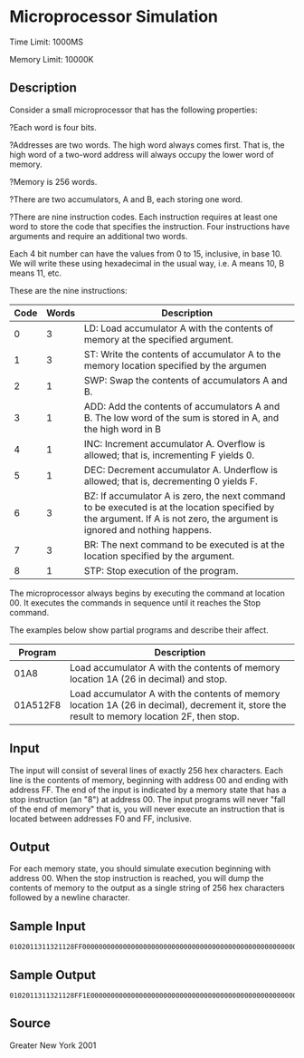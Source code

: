 # Microprocessor Simulation

Time Limit: 1000MS

Memory Limit: 10000K


## Description

Consider a small microprocessor that has the following properties:

?Each word is four bits.

?Addresses are two words. The high word always comes first. That is, the high word of a two-word address will always occupy the lower word of memory.

?Memory is 256 words.

?There are two accumulators, A and B, each storing one word.

?There are nine instruction codes. Each instruction requires at least one word to store the code that specifies the instruction. Four instructions have arguments and require an additional two words.

Each 4 bit number can have the values from 0 to 15, inclusive, in base 10. We will write these using hexadecimal in the usual way, i.e. A means 10, B means 11, etc.

These are the nine instructions:

Code | Words | Description
-----|-------|-------------
0 | 3 | LD: Load accumulator A with the contents of memory at the specified argument.
1 | 3 | ST: Write the contents of accumulator A to the memory location specified by the argumen
2 | 1 | SWP: Swap the contents of accumulators A and B.
3 | 1 | ADD: Add the contents of accumulators A and B. The low word of the sum is stored in A, and the high word in B
4 | 1 | INC: Increment accumulator A. Overflow is allowed; that is, incrementing F yields 0.
5 | 1 | DEC: Decrement accumulator A. Underflow is allowed; that is, decrementing 0 yields F.
6 | 3 | BZ: If accumulator A is zero, the next command to be executed is at the location specified by the argument. If A is not zero, the argument is ignored and nothing happens.
7 | 3 | BR: The next command to be executed is at the location specified by the argument.
8 | 1 | STP: Stop execution of the program.

The microprocessor always begins by executing the command at location 00. It executes the commands in sequence until it reaches the Stop command.

The examples below show partial programs and describe their affect.

Program  | Description
---------|-------------
01A8     | Load accumulator A with the contents of memory location 1A (26 in decimal) and stop.
01A512F8 | Load accumulator A with the contents of memory location 1A (26 in decimal), decrement it, store the result to memory location 2F, then stop.


## Input

The input will consist of several lines of exactly 256 hex characters. Each line is the contents of memory, beginning with address 00 and ending with address FF. The end of the input is indicated by a memory state that has a stop instruction (an "8") at address 00. The input programs will never "fall of the end of memory" that is, you will never execute an instruction that is located between addresses F0 and FF, inclusive.


## Output

For each memory state, you should simulate execution beginning with address 00. When the stop instruction is reached, you will dump the contents of memory to the output as a single string of 256 hex characters followed by a newline character.


## Sample Input

```
0102011311321128FF0000000000000000000000000000000000000000000000000000000000000000000000000000000000000000000000000000000000000000000000000000000000000000000000000000000000000000000000000000000000000000000000000000000000000000000000000000000000000000000000
```


## Sample Output

```
0102011311321128FF1E00000000000000000000000000000000000000000000000000000000000000000000000000000000000000000000000000000000000000000000000000000000000000000000000000000000000000000000000000000000000000000000000000000000000000000000000000000000000000000000
```


## Source

Greater New York 2001
